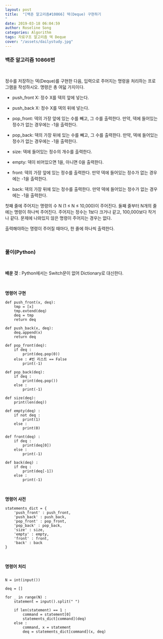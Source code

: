 ```yaml
---
layout: post
title:  "[백준 알고리즘#10866] 덱(Deque) 구현하기 
"
date: 2019-03-18 06:04:59
author: Roseline Song
categories: Algorithm
tags: 자료구조 알고리즘 덱 Deque
cover: "/assets/dailystudy.jpg"
---
```


### 백준 알고리즘 10866번
<br>


정수를 저장하는 덱(Deque)를 구현한 다음, 입력으로 주어지는 명령을 처리하는 프로그램을 작성하시오.
명령은 총 여덟 가지이다.

- push_front X: 정수 X를 덱의 앞에 넣는다.

- push_back X: 정수 X를 덱의 뒤에 넣는다.

- pop_front: 덱의 가장 앞에 있는 수를 빼고, 그 수를 출력한다. 만약, 덱에 들어있는 정수가 없는 경우에는 -1을 출력한다.

- pop_back: 덱의 가장 뒤에 있는 수를 빼고, 그 수를 출력한다. 만약, 덱에 들어있는 정수가 없는 경우에는 -1을 출력한다.

- size: 덱에 들어있는 정수의 개수를 출력한다.

- empty: 덱이 비어있으면 1을, 아니면 0을 출력한다.

- front: 덱의 가장 앞에 있는 정수를 출력한다. 만약 덱에 들어있는 정수가 없는 경우에는 -1을 출력한다.

- back: 덱의 가장 뒤에 있는 정수를 출력한다. 만약 덱에 들어있는 정수가 없는 경우에는 -1을 출력한다.

첫째 줄에 주어지는 명령의 수 N (1 ≤ N ≤ 10,000)이 주어진다. 둘째 줄부터 N개의 줄에는 명령이 하나씩 주어진다. 주어지는 정수는 1보다 크거나 같고, 100,000보다 작거나 같다. 문제에 나와있지 않은 명령이 주어지는 경우는 없다.

출력해야하는 명령이 주어질 때마다, 한 줄에 하나씩 출력한다.

<br>

### 풀이(Python)

<br>

**배운 것** : Python에서는 Switch문이 없어 Dictionary로 대신한다.

<br>

**명령어 구현**
```
def push_front(x, deq):
    tmp = [x]
    tmp.extend(deq)
    deq = tmp
    return deq

def push_back(x, deq):
    deq.append(x)
    return deq

def pop_front(deq):
    if deq : 
        print(deq.pop(0))
    else : #빈 리스트 == False
        print(-1)
    
def pop_back(deq):
    if deq :
        print(deq.pop())
    else :
        print(-1)

def size(deq):
    print(len(deq))

def empty(deq) :
    if not deq : 
        print(1)
    else : 
        print(0)
    
def front(deq) :
    if deq :
        print(deq[0])
    else :
        print(-1)
    
def back(deq) :
    if deq :
        print(deq[-1])
    else :
        print(-1)

```

<br>


**명령어 사전**
```
statements_dict = {
    'push_front' : push_front,
    'push_back' : push_back,
    'pop_front' : pop_front,
    'pop_back' : pop_back,
    'size' : size,
    'empty' : empty, 
    'front' : front,
    'back' : back
}
```

<br>

**명령어 처리**
```

N = int(input())

deq = []

for _ in range(N) :
    statement = input().split(" ")
    
    if len(statement) == 1 : 
        command = statement[0]
        statements_dict[command](deq)
    else :
        command, x = statement
        deq = statements_dict[command](x, deq)

```

